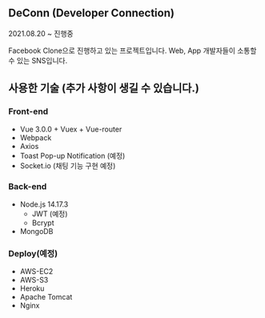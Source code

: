## **DeConn (Developer Connection)**

2021.08.20 ~ 진행중

Facebook Clone으로 진행하고 있는 프로젝트입니다. Web, App 개발자들이 소통할 수 있는 SNS입니다.

## 사용한 기술 (추가 사항이 생길 수 있습니다.)

### Front-end

- Vue 3.0.0 + Vuex + Vue-router
- Webpack
- Axios
- Toast Pop-up Notification (예정)
- Socket.io (채팅 기능 구현 예정)

### **Back-end**

- Node.js 14.17.3
    - JWT (예정)
    - Bcrypt
- MongoDB

### Deploy(예정)

- AWS-EC2
- AWS-S3
- Heroku
- Apache Tomcat
- Nginx
